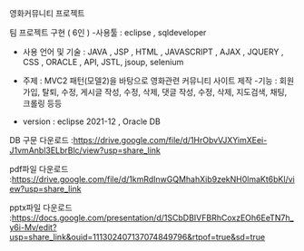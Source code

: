  영화커뮤니티 프로젝트  
 
 팀 프로젝트 구현 ( 6인 ) -사용툴 : eclipse , sqldeveloper 

* 사용 언어 및 기술 : JAVA , JSP , HTML , JAVASCRIPT , AJAX , JQUERY , CSS , ORACLE , API, JSTL, jsoup, selenium 

* 주제 : MVC2 패턴(모델2)을 바탕으로 영화관련 커뮤니티 사이트 제작 -기능 : 회원가입, 탈퇴, 수정, 게시글 작성, 수정, 삭제, 댓글 작성, 수정, 삭제, 지도검색, 채팅, 크롤링 등등 

* version : eclipse 2021-12 , Oracle DB

DB 구문 다운로드 :https://drive.google.com/file/d/1HrObvVJXYimXEei-J1vmAnbl3ELbrBlc/view?usp=share_link

pdf파일 다운로드 :https://drive.google.com/file/d/1kmRdInwGQMhahXib9zekNH0lmaKt6bKl/view?usp=share_link

pptx파일 다운로드 :https://docs.google.com/presentation/d/1SCbDBIVFBRhCoxzEOh6EeTN7h_y6i-Mv/edit?usp=share_link&ouid=111302407137074849796&rtpof=true&sd=true
